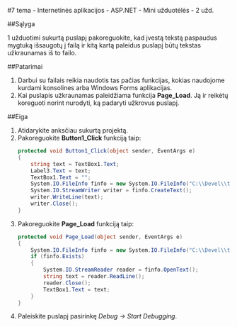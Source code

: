 ﻿#7 tema - Internetinės aplikacijos - ASP.NET - Mini užduotėlės - 2 užd.

##Sąlyga

1 užduotimi sukurtą puslapį pakoreguokite, kad įvestą tekstą paspaudus mygtuką išsaugotų į failą ir kitą kartą paleidus puslapį būtų tekstas užkraunamas iš to failo.

##Patarimai

1. Darbui su failais reikia naudotis tas pačias funkcijas, kokias naudojome kurdami konsolines arba Windows Forms aplikacijas.
2. Kai puslapis užkraunamas paleidžiama funkcija **Page_Load**. Ją ir reikėtų koreguoti norint nurodyti, ką padaryti užkrovus puslapį.

##Eiga

1. Atidarykite anksčiau sukurtą projektą.
2. Pakoreguokite **Button1_Click** funkciją taip:
	```csharp
	protected void Button1_Click(object sender, EventArgs e)
	{
		string text = TextBox1.Text;
		Label3.Text = text;
		TextBox1.Text = "";
		System.IO.FileInfo finfo = new System.IO.FileInfo("C:\\Devel\\test.txt");
		System.IO.StreamWriter writer = finfo.CreateText();
		writer.WriteLine(text);
		writer.Close();
	}
	```
3. Pakoreguokite **Page_Load** funkciją taip:
	```csharp
	protected void Page_Load(object sender, EventArgs e)
	{
		System.IO.FileInfo finfo = new System.IO.FileInfo("C:\\Devel\\test.txt");
		if (finfo.Exists)
		{
			System.IO.StreamReader reader = finfo.OpenText();
			string text = reader.ReadLine();
			reader.Close();
			TextBox1.Text = text;
		}
	}
	```
4. Paleiskite puslapį pasirinkę *Debug -> Start Debugging*.